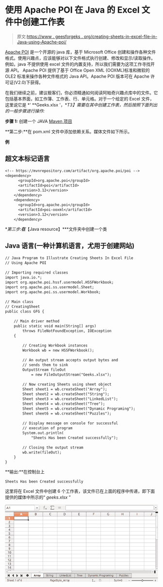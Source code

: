 # 使用 Apache POI 在 Java 的 Excel 文件中创建工作表

> 原文:[https://www . geesforgeks . org/creating-sheets-in-excel-file-in-Java-using-Apache-poi/](https://www.geeksforgeeks.org/creating-sheets-in-excel-file-in-java-using-apache-poi/)

[Apache POI](https://www.geeksforgeeks.org/apache-poi-introduction/) 是一个开源的 java 库，基于 Microsoft Office 创建和操作各种文件格式。使用兴趣点，应该能够对以下文件格式执行创建、修改和显示/读取操作。例如，java 不提供使用 excel 文件的内置支持，所以我们需要为这项工作寻找开源 API。
Apache POI 提供了基于 Office Open XML (OOXML)标准和微软的 OLE2 标准来操作各种文件格式的 Java API。Apache POI 版本可在 Apache 许可证(V2.0)下获得。

在我们继续之前，建议极客们，你必须精通如何阅读阿帕奇兴趣点库中的文件。它包括基本界面，如工作簿、工作表、行、单元格。对于一个给定的 Excel 文件，这里说它是 *' **Geeks.xlsx '，**T3】需要在其中创建工作表，然后按照下面列出的一般步骤进行操作:*

**步骤 1:** 创建一个 JAVA [Maven 项目](https://www.geeksforgeeks.org/introduction-apache-maven-build-automation-tool-java-projects/)

**第二步:**在 pom.xml 文件中添加依赖关系。媒体文件如下所示。

**例**

## 超文本标记语言

```
<!-- https://mvnrepository.com/artifact/org.apache.poi/poi -->
<dependency>
      <groupId>org.apache.poi</groupId>
      <artifactId>poi</artifactId>
      <version>3.12</version>
    </dependency>
    <dependency>
      <groupId>org.apache.poi</groupId>
      <artifactId>poi-ooxml</artifactId>
      <version>3.12</version>
    </dependency>
```

**第三步:**在***【Java resource】***文件夹中创建一个类

## Java 语言(一种计算机语言，尤用于创建网站)

```
// Java Program to Illustrate Creating Sheets In Excel File
// Using Apache POI

// Importing required classes
import java.io.*;
import org.apache.poi.hssf.usermodel.HSSFWorkbook;
import org.apache.poi.ss.usermodel.Sheet;
import org.apache.poi.ss.usermodel.Workbook;

// Main class
// CreatingSheet
public class GFG {

    // Main driver method
    public static void main(String[] args)
        throws FileNotFoundException, IOException
    {

        // Creating Workbook instances
        Workbook wb = new HSSFWorkbook();

        // An output stream accepts output bytes and
        // sends them to sink
        OutputStream fileOut
            = new FileOutputStream("Geeks.xlsx");

        // Now creating Sheets using sheet object
        Sheet sheet1 = wb.createSheet("Array");
        Sheet sheet2 = wb.createSheet("String");
        Sheet sheet3 = wb.createSheet("LinkedList");
        Sheet sheet4 = wb.createSheet("Tree");
        Sheet sheet5 = wb.createSheet("Dynamic Programing");
        Sheet sheet6 = wb.createSheet("Puzzles");

        // Display message on console for successful
        // execution of program
        System.out.println(
            "Sheets Has been Created successfully");

        // Closing the output stream
        wb.write(fileOut);
    }
}
```

**输出:**在控制台上

```
Sheets Has been Created successfully
```

这里将在 Excel 文件中创建 6 个工作表，该文件已在上面的程序中传递，即下面提供的媒体中所示的“ *geeks.xlsx* ”

![](img/f681968169f0823cbf5cac277df0ba47.png)